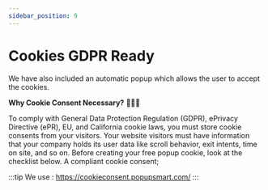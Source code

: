 ```yaml
---
sidebar_position: 9
---
```


# Cookies GDPR Ready 

We have also included an automatic popup which allows the user to accept the cookies. 

**Why Cookie Consent Necessary?** 🤷‍♂️🍪

To comply with General Data Protection Regulation (GDPR), ePrivacy Directive (ePR), EU, and California cookie laws, you must store cookie consents from your visitors. Your website visitors must have information that your company holds its user data like scroll behavior, exit intents, time on site, and so on. Before creating your free popup cookie, look at the checklist below. A compliant cookie consent;

:::tip
We use : https://cookieconsent.popupsmart.com/
:::

